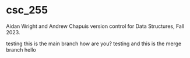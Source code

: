# csc_255
Aidan Wright and Andrew Chapuis version control for Data Structures, Fall 2023.

testing this is the main branch
how are you?
testing and this is the merge branch
hello

